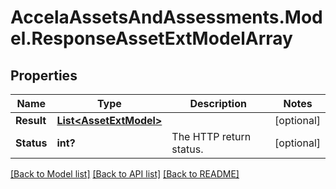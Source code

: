 # AccelaAssetsAndAssessments.Model.ResponseAssetExtModelArray
## Properties

Name | Type | Description | Notes
------------ | ------------- | ------------- | -------------
**Result** | [**List&lt;AssetExtModel&gt;**](AssetExtModel.md) |  | [optional] 
**Status** | **int?** | The HTTP return status. | [optional] 

[[Back to Model list]](../README.md#documentation-for-models) [[Back to API list]](../README.md#documentation-for-api-endpoints) [[Back to README]](../README.md)

